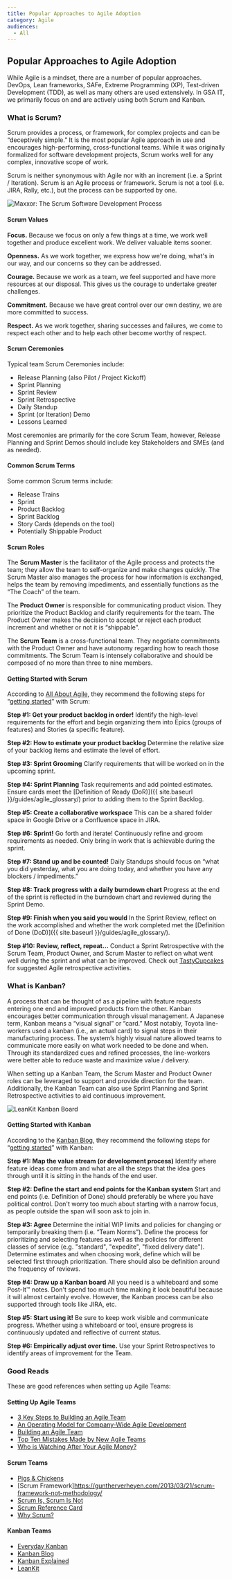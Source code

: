 ```yaml
---
title: Popular Approaches to Agile Adoption
category: Agile
audiences:
  - All
---
```


## Popular Approaches to Agile Adoption

While Agile is a mindset, there are a number of popular approaches. DevOps, Lean frameworks, SAFe, Extreme Programming (XP), Test-driven Development (TDD), as well as many others are used extensively. In GSA IT, we primarily focus on and are actively using both Scrum and Kanban.

### What is Scrum?
Scrum provides a process, or framework, for complex projects and can be “deceptively simple.” It is the most popular Agile approach in use and encourages high-performing, cross-functional teams. While it was originally formalized for software development projects, Scrum works well for any complex, innovative scope of work.

Scrum is neither synonymous with Agile nor with an increment (i.e. a Sprint / Iteration). Scrum is an Agile process or framework. Scrum is not a tool (i.e. JIRA, Rally, etc.), but the process can be supported by one.

<img src="{{ site.baseurl }}/img/guides/Maxxor_Scrum.jpg"
  alt="Maxxor: The Scrum Software Development Process">

#### Scrum Values
**Focus.** Because we focus on only a few things at a time, we work well together and produce excellent work. We deliver valuable items sooner.

**Openness.** As we work together, we express how we're doing, what's in our way, and our concerns so they can be addressed. 

**Courage.** Because we work as a team, we feel supported and have more resources at our disposal. This gives us the courage to undertake greater challenges.

**Commitment.** Because we have great control over our own destiny, we are more committed to success.

**Respect.** As we work together, sharing successes and failures, we come to respect each other and to help each other become worthy of respect.

#### Scrum Ceremonies
Typical team Scrum Ceremonies include:
* Release Planning (also Pilot / Project Kickoff)
* Sprint Planning
* Sprint Review
* Sprint Retrospective
* Daily Standup
* Sprint (or Iteration) Demo
* Lessons Learned

Most ceremonies are primarily for the core Scrum Team, however, Release Planning and Sprint Demos should include key Stakeholders and SMEs (and as needed).

#### Common Scrum Terms
Some common Scrum terms include:
* Release Trains
* Sprint
* Product Backlog 
* Sprint Backlog
* Story Cards (depends on the tool)
* Potentially Shippable Product

#### Scrum Roles
The **Scrum Master** is the facilitator of the Agile process and protects the team; they allow the team to self-organize and make changes quickly. The Scrum Master also manages the process for how information is exchanged, helps the team by removing impediments, and essentially functions as the “The Coach” of the team.

The **Product Owner** is responsible for communicating product vision. They prioritize the Product Backlog and clarify requirements for the team. The Product Owner makes the decision to accept or reject each product increment and whether or not it is “shippable”.

The **Scrum Team** is a cross-functional team. They negotiate commitments with the Product Owner and have autonomy regarding how to reach those commitments. The Scrum Team is intensely collaborative and should be composed of no more than three to nine members.

#### Getting Started with Scrum
According to [All About Agile](http://www.allaboutagile.com/), they recommend the following steps for “[getting started](http://www.allaboutagile.com/how-to-implement-scrum-in-10-easy-steps/)” with Scrum:

**Step #1: Get your product backlog in order!**
Identify the high-level requirements for the effort and begin organizing them into Epics (groups of features) and Stories (a specific feature).

**Step #2: How to estimate your product backlog**
Determine the relative size of your backlog items and estimate the level of effort.

**Step #3: Sprint Grooming**
Clarify requirements that will be worked on in the upcoming sprint.

**Step #4: Sprint Planning**
Task requirements and add pointed estimates. Ensure cards meet the [Definition of Ready (DoR)]({{ site.baseurl }}/guides/agile_glossary/) prior to adding them to the Sprint Backlog.

**Step #5: Create a collaborative workspace**
This can be a shared folder space in Google Drive or a Confluence space in JIRA.

**Step #6: Sprint!**
Go forth and iterate! Continuously refine and groom requirements as needed. Only bring in work that is achievable during the sprint.

**Step #7: Stand up and be counted!**
Daily Standups should focus on “what you did yesterday, what you are doing today, and whether you have any blockers / impediments.”

**Step #8: Track progress with a daily burndown chart**
Progress at the end of the sprint is reflected in the burndown chart and reviewed during the Sprint Demo.

**Step #9: Finish when you said you would**
In the Sprint Review, reflect on the work accomplished and whether the work completed met the [Definition of Done (DoD)]({{ site.baseurl }}/guides/agile_glossary/).

**Step #10: Review, reflect, repeat…**
Conduct a Sprint Retrospective with the Scrum Team, Product Owner, and Scrum Master to reflect on what went well during the sprint and what can be improved. Check out [TastyCupcakes](http://tastycupcakes.org/category/agile/) for suggested Agile retrospective activities.

### What is Kanban?
A process that can be thought of as a pipeline with feature requests entering one end and improved products from the other. Kanban encourages better communication through visual management. A Japanese term, Kanban means a “visual signal” or “card.” Most notably, Toyota line-workers used a kanban (i.e., an actual card) to signal steps in their manufacturing process. The system’s highly visual nature allowed teams to communicate more easily on what work needed to be done and when. Through its standardized cues and refined processes, the line-workers were better able to reduce waste and maximize value / delivery.

When setting up a Kanban Team, the Scrum Master and Product Owner roles can be leveraged to support and provide direction for the team. Additionally, the Kanban Team can also use Sprint Planning and Sprint Retrospective activities to aid continuous improvement.

<img src="{{ site.baseurl }}/img/guides/LeanKit_Kanban_Board.jpg"
  alt="LeanKit Kanban Board">

#### Getting Started with Kanban
According to the [Kanban Blog](http://kanbanblog.com/), they recommend the following steps for “[getting started](http://kanbanblog.com/explained/GettingStarted.html)” with Kanban:

**Step #1: Map the value stream (or development process)**
Identify where feature ideas come from and what are all the steps that the idea goes through until it is sitting in the hands of the end user.

**Step #2: Define the start and end points for the Kanban system**
Start and end points (i.e. Definition of Done) should preferably be where you have political control. Don't worry too much about starting with a narrow focus, as people outside the span will soon ask to join in.

**Step #3: Agree**
Determine the initial WIP limits and policies for changing or temporarily breaking them (i.e. “Team Norms”). Define the process for prioritizing and selecting features as well as the policies for different classes of service (e.g. "standard", "expedite", "fixed delivery date"). Determine estimates and when choosing work, define which will be selected first through prioritization. There should also be definition around the frequency of reviews.

**Step #4: Draw up a Kanban board**
All you need is a whiteboard and some Post-It™ notes. Don't spend too much time making it look beautiful because it will almost certainly evolve. However, the Kanban process can be also supported through tools like JIRA, etc.

**Step #5: Start using it!**
Be sure to keep work visible and communicate progress. Whether using a whiteboard or tool, ensure progress is continuously updated and reflective of current status.  

**Step #6: Empirically adjust over time.**
Use your Sprint Retrospectives to identify areas of improvement for the Team.

### Good Reads
These are good references when setting up Agile Teams:

#### Setting Up Agile Teams
* [3 Key Steps to Building an Agile Team](https://www.cprime.com/2014/04/3-key-steps-to-building-an-agile-team/)
* [An Operating Model for Company-Wide Agile Development](http://www.mckinsey.com/business-functions/business-technology/our-insights/an-operating-model-for-company-wide-agile-development)
* [Building an Agile Team](https://www.infoq.com/articles/building-an-agile-team)
* [Top Ten Mistakes Made by New Agile Teams](https://help.rallydev.com/top-10-mistakes-teams)
* [Who is Watching After Your Agile Money?](http://www.cio.com/article/3085450/cio-role/who-is-watching-after-your-agile-money.html)

#### Scrum Teams
* [Pigs & Chickens](http://searchsoftwarequality.techtarget.com/definition/pigs-and-chickens)
* [Scrum Framework]https://guntherverheyen.com/2013/03/21/scrum-framework-not-methodology/
* [Scrum Is, Scrum Is Not](https://kenschwaber.wordpress.com/2011/08/11/scrum-is-scrum-is-not-2/)
* [Scrum Reference Card](http://scrumreferencecard.com/scrum-reference-card/)
* [Why Scrum?](https://www.scrumalliance.org/why-scrum)

#### Kanban Teams
* [Everyday Kanban](http://www.everydaykanban.com/what-is-kanban)
* [Kanban Blog](http://kanbanblog.com/)
* [Kanban Explained](http://kanbanblog.com/explained/)
* [LeanKit](https://leankit.com/learn/kanban/what-is-kanban/)
